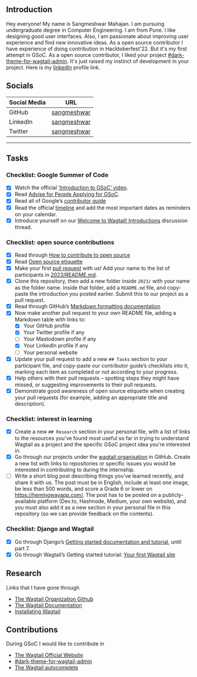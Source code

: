 ## Introduction

Hey everyone!
My name is Sangmeshwar Mahajan. I am pursuing undergraduate degree in Computer Engineering. I am from Pune. I like designing good user interfaces. Also, I am passionate about improving user experience and find new innovative ideas.
As a open source contributor I have experience of doing contribution in Hacktoberfest'22. But it's my first attempt in GSoC. As a open source contributor, I liked your project [#dark-theme-for-wagtail-admin](https://github.com/wagtail/wagtail/wiki/Google-Summer-of-Code-2023#dark-theme-for-wagtail-admin). It's just raised my instinct of development in your project.
Here is my [linkedIn](https://www.linkedin.com/in/mahajan-sangmeshwar/) profile link.

## Socials

| Social Media | URL                                                             |
| ------------ | --------------------------------------------------------------- |
| GitHub       | [sangmeshwar](https://github.com/sangmesh04)                    |
| LinkedIn     | [sangmeshwar](https://www.linkedin.com/in/mahajan-sangmeshwar/) |
| Twitter      | [sangmeshwar](https://twitter.com/sangmesh04)                   |

---

## Tasks

### Checklist: Google Summer of Code

- [x] Watch the official [‘Introduction to GSoC’ video](https://www.youtube.com/watch?v=7jD2tChhrWM&feature=youtu.be).
- [x] Read [Advise for People Applying for GSoC](https://developers.google.com/open-source/gsoc/help/student-advice).
- [x] Read all of Google’s [contributor guide](https://google.github.io/gsocguides/student/)
- [x] Read the official [timeline](https://developers.google.com/open-source/gsoc/timeline) and add the most important dates as reminders on your calendar.
- [x] Introduce yourself on our [Welcome to Wagtail! Introductions](https://github.com/wagtail/gsoc/discussions/1) discussion thread.

### Checklist: open source contributions

- [x] Read through [How to contribute to open source](https://opensource.guide/how-to-contribute/)
- [x] Read [Open source etiquette](https://developer.mozilla.org/en-US/docs/MDN/Community/Open_source_etiquette)
- [x] Make your first [pull request](https://docs.github.com/en/pull-requests/collaborating-with-pull-requests/proposing-changes-to-your-work-with-pull-requests/creating-a-pull-request) with us! Add your name to the list of participants in [2023/README.md](2023/README.md).
- [x] Clone this repository, then add a new folder inside `2023/` with your name as the folder name. Inside that folder, add a `README.md` file, and copy-paste the introduction you posted earlier. Submit this to our project as a pull request.
- [x] Read through GitHub’s [Markdown formatting documentation](https://docs.github.com/en/get-started/writing-on-github/getting-started-with-writing-and-formatting-on-github/basic-writing-and-formatting-syntax)
- [x] Now make another pull request to your own README file, adding a Markdown table with links to:
  - [x] Your GitHub profile
  - [x] Your Twitter profile if any
  - [ ] Your Mastodown profile if any
  - [x] Your LinkedIn profile if any
  - [ ] Your personal website
- [x] Update your pull request to add a new `## Tasks` section to your participant file, and copy-paste our contributor guide’s checklists into it, marking each item as completed or not according to your progress.
- [x] Help others with their pull requests – spotting steps they might have missed, or suggesting improvements to their pull requests.
- [x] Demonstrate good awareness of open source etiquette when creating your pull requests (for example, adding an appropriate title and description).

### Checklist: interest in learning

- [x] Create a new `## Research` section in your personal file, with a list of links to the resources you’ve found most useful so far in trying to understand Wagtail as a project and the specific GSoC project idea you’re interested in.
- [x] Go through our projects under the [wagtail organisation](https://github.com/wagtail) in GitHub. Create a new list with links to repositories or specific issues you would be interested in contributing to during the internship.
- [ ] Write a short blog post describing things you’ve learned recently, and share it with us. The post must be in English, include at least one image, be less than 500 words, and score a Grade 6 or lower on <https://hemingwayapp.com/>. The post has to be posted on a publicly-available platform (Dev.to, Hashnode, Medium, your own website), and you must also add it as a new section in your personal file in this repository (so we can provide feedback on the contents).

### Checklist: Django and Wagtail

- [x] Go through Django’s [Getting started documentation and tutorial](https://docs.djangoproject.com/en/4.1/intro), until part 7.
- [x] Go through Wagtail’s Getting started tutorial: [Your first Wagtail site](https://docs.wagtail.org/en/stable/getting_started/tutorial.html)

## Research

Links that I have gone through

- [The Wagtail Organization Github](https://github.com/wagtail)
- [The Wagtail Documentation](https://docs.wagtail.org/en/stable/releases/4.2.1.html)
- [Installating Wagtail](https://medium.com/@dencomac/getting-started-with-wagtail-a-beginners-installation-guide-a5671da1eccc)

## Contributions

During GSoC I would like to contribute in

- [The Wagtail Official Website](https://github.com/wagtail/wagtail.org)
- [#dark-theme-for-wagtail-admin](https://github.com/wagtail/wagtail/wiki/Google-Summer-of-Code-2023#dark-theme-for-wagtail-admin)
- [The Wagtail autocomplete](https://github.com/wagtail/wagtail)
